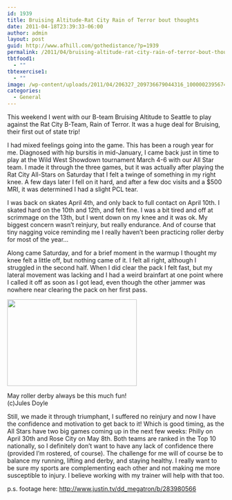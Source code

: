 ```yaml
---
id: 1939
title: Bruising Altitude-Rat City Rain of Terror bout thoughts
date: 2011-04-18T23:39:33-06:00
author: admin
layout: post
guid: http://www.afhill.com/gothedistance/?p=1939
permalink: /2011/04/bruising-altitude-rat-city-rain-of-terror-bout-thoughts/
tbtfood1:
  - ""
tbtexercise1:
  - ""
image: /wp-content/uploads/2011/04/206327_209736679044316_100000239567409_789963_7749638_n1.jpg
categories:
  - General
---
```

This weekend I went with our B-team Bruising Altitude to Seattle to play against the Rat City B-Team, Rain of Terror. It was a huge deal for Bruising, their first out of state trip!

I had mixed feelings going into the game. This has been a rough year for me. Diagnosed with hip bursitis in mid-January, I came back just in time to play at the Wild West Showdown tournament March 4-6 with our All Star team. I made it through the three games, but it was actually after playing the Rat City All-Stars on Saturday that I felt a twinge of something in my right knee. A few days later I fell on it hard, and after a few doc visits and a $500 MRI, it was determined I had a slight PCL tear. 

I was back on skates April 4th, and only back to full contact on April 10th. I skated hard on the 10th and 12th, and felt fine. I was a bit tired and off at scrimmage on the 13th, but I went down on my knee and it was ok. My biggest concern wasn&#8217;t reinjury, but really endurance. And of course that tiny nagging voice reminding me I really haven&#8217;t been practicing roller derby for most of the year&#8230;

Along came Saturday, and for a brief moment in the warmup I thought my knee felt a little off, but nothing came of it. I felt all right, although I struggled in the second half. When I did clear the pack I felt fast, but my lateral movement was lacking and I had a weird brainfart at one point where I called it off as soon as I got lead, even though the other jammer was nowhere near clearing the pack on her first pass. 

<div id="attachment_1950" style="width: 310px" class="wp-caption alignleft">
  <a href="http://www.afhill.com/gothedistance/wp-content/uploads/2011/04/206327_209736679044316_100000239567409_789963_7749638_n.jpg"><img aria-describedby="caption-attachment-1950" src="http://www.afhill.com/gothedistance/wp-content/uploads/2011/04/206327_209736679044316_100000239567409_789963_7749638_n-300x200.jpg" alt="" title="Having Fun - (c)Jules Doyle" width="300" height="200" class="size-medium wp-image-1950" /></a>
  
  <p id="caption-attachment-1950" class="wp-caption-text">
    May roller derby always be this much fun! (c)Jules Doyle
  </p>
</div>Still, we made it through triumphant, I suffered no reinjury and now I have the confidence and motivation to get back to it! Which is good timing, as the All Stars have two big games coming up in the next few weeks: Philly on April 30th and Rose City on May 8th. Both teams are ranked in the Top 10 nationally, so I definitely don&#8217;t want to have any lack of confidence there (provided I&#8217;m rostered, of course). The challenge for me will of course be to balance my running, lifting and derby, and staying healthy. I really want to be sure my sports are complementing each other and not making me more susceptible to injury. I believe working with my trainer will help with that too.

p.s. footage here: <http://www.justin.tv/dd_megatron/b/283980566>